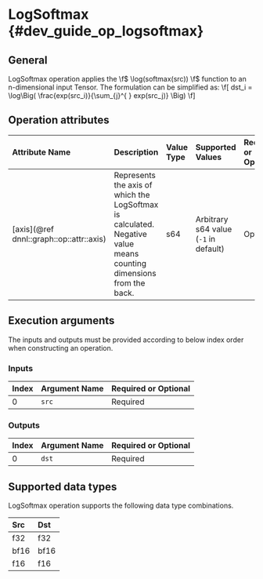 LogSoftmax {#dev_guide_op_logsoftmax}
=====================================

## General

LogSoftmax operation applies the \f$ \log(softmax(src)) \f$ function to an 
n-dimensional input Tensor. The formulation can be simplified as:
\f[ dst_i = \log\Big( \frac{exp(src_i)}{\sum_{j}^{ } exp(src_j)} \Big) \f]

## Operation attributes

| Attribute Name                           | Description                                                                                                        | Value Type | Supported Values                      | Required or Optional |
|:-----------------------------------------|:-------------------------------------------------------------------------------------------------------------------|:-----------|:--------------------------------------|:---------------------|
| [axis](@ref dnnl::graph::op::attr::axis) | Represents the axis of which the LogSoftmax is calculated. Negative value means counting dimensions from the back. | s64        | Arbitrary s64 value (`-1` in default) | Optional             |

## Execution arguments

The inputs and outputs must be provided according to below index order when
constructing an operation.

### Inputs

| Index | Argument Name | Required or Optional |
|:------|:--------------|:---------------------|
| 0     | `src`         | Required             |

### Outputs

| Index | Argument Name | Required or Optional |
|:------|:--------------|:---------------------|
| 0     | `dst`         | Required             |

## Supported data types

LogSoftmax operation supports the following data type combinations.

| Src  | Dst  |
|:-----|:-----|
| f32  | f32  |
| bf16 | bf16 |
| f16  | f16  |
